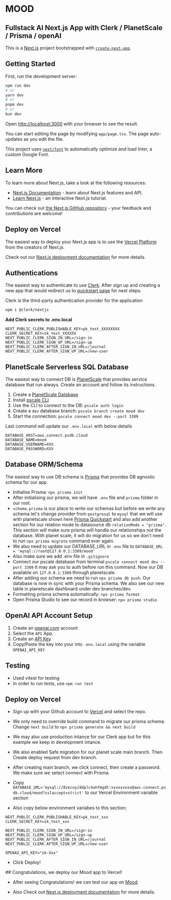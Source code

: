 # MOOD

## Fullstack AI Next.js App with Clerk / PlanetScale / Prisma / openAI

This is a [Next.js](https://nextjs.org/) project bootstrapped with [`create-next-app`](https://github.com/vercel/next.js/tree/canary/packages/create-next-app).

## Getting Started

First, run the development server:

```bash
npm run dev
# or
yarn dev
# or
pnpm dev
# or
bun dev
```

Open [http://localhost:3000](http://localhost:3000) with your browser to see the result.

You can start editing the page by modifying `app/page.tsx`. The page auto-updates as you edit the file.

This project uses [`next/font`](https://nextjs.org/docs/basic-features/font-optimization) to automatically optimize and load Inter, a custom Google Font.

## Learn More

To learn more about Next.js, take a look at the following resources:

- [Next.js Documentation](https://nextjs.org/docs) - learn about Next.js features and API.
- [Learn Next.js](https://nextjs.org/learn) - an interactive Next.js tutorial.

You can check out [the Next.js GitHub repository](https://github.com/vercel/next.js/) - your feedback and contributions are welcome!

## Deploy on Vercel

The easiest way to deploy your Next.js app is to use the [Vercel Platform](https://vercel.com/new?utm_medium=default-template&filter=next.js&utm_source=create-next-app&utm_campaign=create-next-app-readme) from the creators of Next.js.

Check out our [Next.js deployment documentation](https://nextjs.org/docs/deployment) for more details.

## Authentications

The easiest way to authenticate to use [Clerk](https://clerk.com/). After sign up and creating a new app that would redirect us to [quickstart page](https://clerk.com/docs/quickstarts/nextjs) for next steps.

Clerk is the third-party authentication provider for the application

```bash
npm i @clerk/nextjs
```

**Add Clerk secrets to .env.local**

```
NEXT_PUBLIC_CLERK_PUBLISHABLE_KEY=pk_test_XXXXXXXX
CLERK_SECRET_KEY=sk_test_XXXXXX
NEXT_PUBLIC_CLERK_SIGN_IN_URL=/sign-in
NEXT_PUBLIC_CLERK_SIGN_UP_URL=/sign-up
NEXT_PUBLIC_CLERK_AFTER_SIGN_IN_URL=/journal
NEXT_PUBLIC_CLERK_AFTER_SIGN_UP_URL=/new-user
```

## PlanetScale Serverless SQL Database

The easiest way to connect DB is [PlanetScale](https://planetscale.com/) that provides service database that run always. Create an account and follow its instructions.

1. Create a [PlanetScale Database](https://planetscale.com/)
2. Install [pscale CLI](https://github.com/planetscale/cli#installation)
3. Use the CLI to connect to the DB: `pscale auth login`
4. Create a `dev` database branch: `pscale branch create mood dev`
5. Start the connection: `pscale connect mood dev --port 3309`

Last command will update our `.env.local` with below details

```
DATABASE_HOST=aws.connect.psdb.cloud
DATABASE_NAME=mood
DATABASE_USERNAME=XXX
DATABASE_PASSWORD=XXX
```

## Database ORM/Schema

The easiest way to use DB schema is [Prisma](https://www.prisma.io/) that provides DB agnostic schema for our app.

- Initialise Prisma: `npx prisma init`
- After initialising our prisma, we will have `.env` file and `prisma` folder in our root.
- `schema.prisma` is our place to write our schemas but before we write any schema let's change provider from `postgresql` to `mysql` that we will use with planetscale shown here [Prisma Quickstart](https://planetscale.com/docs/prisma/prisma-quickstart) and also add another section for our relation mode to datasource db `relationMode = "prisma"`. This section will make sure prisma will handle our relationships not the database. With planet scale, it will do migration for us so we don't need to run `npx prisma migrate` command ever again.
- We also need to update our DATABASE_URL in `.env` file to `DATABASE_URL = 'mysql://root@127.0.0.1:3309/mood'`
- Also make sure we add .env file in `.gitignore`
- Connect our pscale database from terminal `pscale connect mood dev --port 3309` It may ask you to auth before run this command. Now our DB available on `127.0.0.1:3309` through planetscale.
- After adding our schema we need to run `npx prisma db push`. Our database is now in sync with your Prisma schema. We also see our new table in planetscale dashboard under dev branches/dev.
- Formatting prisma schema automatically: `npx prisma format`
- Open Prisma Studio to see our record in browser: `npx prisma studio`

## OpenAI API Account Setup

1. Create an [openai.com](https://openai.com/) account
2. Select the `API` App.
3. Create an [API Key](https://platform.openai.com/account/api-keys)
4. Copy/Paste the key into your into `.env.local` using the variable `OPENAI_API_KEY`

## Testing

- Used vitest for testing
- In order to run tests, use `npm run test`

## Deploy on Vercel

- Sign up with your Github account to [Vercel](https://vercel.com/new) and select the repo.

- We only need to override build command to migrate our prisma schema. Change `next build` to `npx prisma generate && next build`

- We may also use production intance for our Clerk app but for this example we keep in development intance.

- We also enabled Safe migration for our planet scale main branch. Then Create deploy request from dev branch.

- After creating main branch, we click connect, then create a password. We make sure we select connect with Prisma.

- Copy `DATABASE_URL='mysql://8zecoyi9dplc4ahfmgdt:xxxxxxxxx@aws.connect.psdb.cloud/mood?sslaccept=strict'` to our Vercel Environment variable section

- Also copy below environment variabes to this section;

```
NEXT_PUBLIC_CLERK_PUBLISHABLE_KEY=pk_test_xxx
CLERK_SECRET_KEY=sk_test_xxx

NEXT_PUBLIC_CLERK_SIGN_IN_URL=/sign-in
NEXT_PUBLIC_CLERK_SIGN_UP_URL=/sign-up
NEXT_PUBLIC_CLERK_AFTER_SIGN_IN_URL=/journal
NEXT_PUBLIC_CLERK_AFTER_SIGN_UP_URL=/new-user

OPENAI_API_KEY="sk-Xxx"
```

- Click Deploy!

## Congratulations, we deploy our Mood app to Vercel!

- After seeing Congratulations! we can test our app on [Mood](https://mood-inky.vercel.app/)

- Also Check out [Next.js deployment documentation](https://nextjs.org/docs/deployment) for more details.
